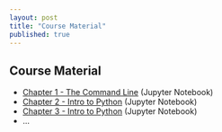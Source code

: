 ```yaml
---
layout: post
title: "Course Material"
published: true
---
```

## Course Material

* [Chapter 1 - The Command Line](https://github.com/ostueker/CMSC6950-2017/blob/gh-pages/lectures/ch01-the-command-line.ipynb) (Jupyter Notebook)
* [Chapter 2 - Intro to Python](https://github.com/ostueker/CMSC6950-2017/blob/gh-pages/lectures/ch02-python.ipynb) (Jupyter Notebook)
* [Chapter 3 - Intro to Python](https://github.com/ostueker/CMSC6950-2017/blob/gh-pages/lectures/ch03-containers.ipynb) (Jupyter Notebook)
* ...
